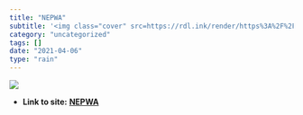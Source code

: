 ```yaml
---
title: "NEPWA"
subtitle: '<img class="cover" src=https://rdl.ink/render/https%3A%2F%2Fv2.wealthaccess.com%2FApp%2FInvestor%23%...'
category: "uncategorized"
tags: []
date: "2021-04-06"
type: "rain"
---
```

<img class="cover" src=https://rdl.ink/render/https%3A%2F%2Fv2.wealthaccess.com%2FApp%2FInvestor%23%2F%3F_k%3D3edaop>


* **Link to site:** **[NEPWA](https://v2.wealthaccess.com/App/Investor#/?_k=3edaop)**